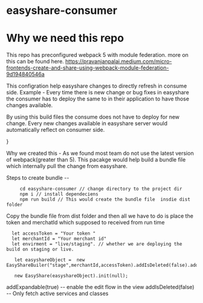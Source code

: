 # easyshare-consumer

# Why  we need this repo 
  This repo has preconfigured webpack 5 with module federation.
  more on this can be found here. https://pravanjanpalai.medium.com/micro-frontends-create-and-share-using-webpack-module-federation-9d194840546a
 
 This configration help easyshare changes to directly refresh in consume side. 
 Example - Every time there is new change or bug fixes in easyshare the consumer has to deploy the same to 
 in their application to have those changes available. 
 
 By using this build files the consume does not have to deploy for new change.  Every new changes available in 
 easyshare  server  would automatically reflect on consumer side. 
 
     
}

Why we created this - As we found most team do not use the latest version of webpack(greater than 5). This pacakge would help build a bundle file which internally 
pull the change from easyshare. 

Steps to create bundle -- 

         cd easyshare-consumer // change directory to the project dir
         npm i // install dependeciens 
         npm run build // This would create the bundle file  insdie dist folder 
 
Copy the bundle file from dist folder and then  all we have to do is place the token and merchatId which supposed to received from run time
      
      let accessToken = "Your token "
      let merchantId = "Your merchant id"
      let envirment = "live/staging". // whether we are deploying the build on staging or live.

       let easyshareObject =  new EasyShareBuiler("stage",merchantId,accessToken).addIsDeleted(false).addIsExpendable(true).build();
       
       new EasyShare(easyshareObject).init(null);
addExpandable(true) -- enable the edit flow in the view
addIsDeleted(false)  -- Only fetch active services and classes 

